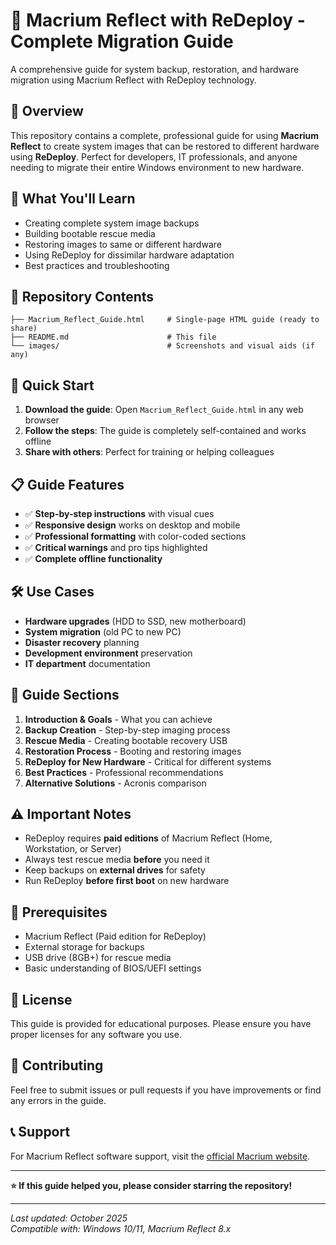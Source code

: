 # 🧠 Macrium Reflect with ReDeploy - Complete Migration Guide

A comprehensive guide for system backup, restoration, and hardware migration using Macrium Reflect with ReDeploy technology.

## 📖 Overview

This repository contains a complete, professional guide for using **Macrium Reflect** to create system images that can be restored to different hardware using **ReDeploy**. Perfect for developers, IT professionals, and anyone needing to migrate their entire Windows environment to new hardware.

## 🎯 What You'll Learn

- Creating complete system image backups
- Building bootable rescue media
- Restoring images to same or different hardware
- Using ReDeploy for dissimilar hardware adaptation
- Best practices and troubleshooting

## 📁 Repository Contents

```
├── Macrium_Reflect_Guide.html     # Single-page HTML guide (ready to share)
├── README.md                      # This file
└── images/                        # Screenshots and visual aids (if any)
```

## 🚀 Quick Start

1. **Download the guide**: Open `Macrium_Reflect_Guide.html` in any web browser
2. **Follow the steps**: The guide is completely self-contained and works offline
3. **Share with others**: Perfect for training or helping colleagues

## 📋 Guide Features

- ✅ **Step-by-step instructions** with visual cues
- ✅ **Responsive design** works on desktop and mobile
- ✅ **Professional formatting** with color-coded sections
- ✅ **Critical warnings** and pro tips highlighted
- ✅ **Complete offline functionality**

## 🛠️ Use Cases

- **Hardware upgrades** (HDD to SSD, new motherboard)
- **System migration** (old PC to new PC)
- **Disaster recovery** planning
- **Development environment** preservation
- **IT department** documentation

## 📖 Guide Sections

1. **Introduction & Goals** - What you can achieve
2. **Backup Creation** - Step-by-step imaging process
3. **Rescue Media** - Creating bootable recovery USB
4. **Restoration Process** - Booting and restoring images
5. **ReDeploy for New Hardware** - Critical for different systems
6. **Best Practices** - Professional recommendations
7. **Alternative Solutions** - Acronis comparison

## ⚠️ Important Notes

- ReDeploy requires **paid editions** of Macrium Reflect (Home, Workstation, or Server)
- Always test rescue media **before** you need it
- Keep backups on **external drives** for safety
- Run ReDeploy **before first boot** on new hardware

## 🔧 Prerequisites

- Macrium Reflect (Paid edition for ReDeploy)
- External storage for backups
- USB drive (8GB+) for rescue media
- Basic understanding of BIOS/UEFI settings

## 📄 License

This guide is provided for educational purposes. Please ensure you have proper licenses for any software you use.

## 🤝 Contributing

Feel free to submit issues or pull requests if you have improvements or find any errors in the guide.

## 📞 Support

For Macrium Reflect software support, visit the [official Macrium website](https://www.macrium.com/).

---

**⭐ If this guide helped you, please consider starring the repository!**

---

*Last updated: October 2025*  
*Compatible with: Windows 10/11, Macrium Reflect 8.x*
